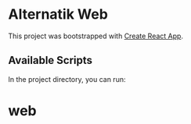 # Alternatik Web

This project was bootstrapped with [Create React App](https://github.com/facebook/create-react-app).

## Available Scripts

In the project directory, you can run:
# web
